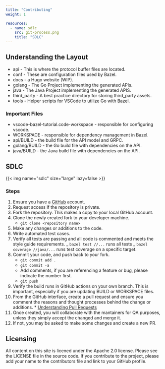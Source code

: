 ```yaml
---
title: "Contributing"
weight: 1

resources:
  - name: sdlc
    src: git-process.png
    title: "SDLC"
---
```


<!---
 Copyright 2022 Google LLC

 Licensed under the Apache License, Version 2.0 (the "License");
 you may not use this file except in compliance with the License.
 You may obtain a copy of the License at

     http://www.apache.org/licenses/LICENSE-2.0

 Unless required by applicable law or agreed to in writing, software
 distributed under the License is distributed on an "AS IS" BASIS,
 WITHOUT WARRANTIES OR CONDITIONS OF ANY KIND, either express or implied.
 See the License for the specific language governing permissions and
 limitations under the License.
--->

## Understanding the Layout

- api - This is where the protocol buffer files are located.
- conf - These are configuration files used by Bazel.
- docs - a Hugo website (WIP).
- golang - The Go Project implementing the generated APIs.
- java - The Java Project implementing the generated APIS.
- third_party - A best practice directory for storing third_party assets.
- tools - Helper scripts for VSCode to utilize Go with Bazel.

### Important Files

- vscode-bazel-tutorial.code-workspace - responsible for configuring vscode.
- WORKSPACE - responsible for dependency management in Bazel.
- api/BUILD - the build file for the API model and GRPC.
- golang/BUILD - the Go build file with dependencies on the API.
- java/BUILD - the Java build file with dependencies on the API.

## SDLC

{{< img name="sdlc" size="large" lazy=false >}}

### Steps

1. Ensure you have a [GitHub](https://www.github.com) account.
1. Request access if the repository is private.
1. Fork the repository. This makes a copy to your local GitHub account.
1. Clone the newly created fork to your developer machine.
   - `git clone <repository name>`
1. Make any changes or additions to the code.
1. Write automated test cases.
1. Verify all tests are passing and all code is commented and meets the style
   guide requirements.
   _ `bazel test //...` runs all tests
   _ `bazel coverage //java/...` runs test coverage on a specific target.
1. Commit your code, and push back to your fork.
   - `git commit add .`
   - `git commit -a`
   - Add comments, if you are referencing a feature or bug, please indicate the number first.
   - `git push`
1. Verify the build runs in GitHub actions on your own branch. This is important, especially if
   you are updating BUILD or WORKSPACE files.
1. From the GitHub interface, create a pull request and ensure you comment the
   reasons and thought processes behind the change or additions. \* [Understanding Pull Requests](https://docs.github.com/en/pull-requests/collaborating-with-pull-requests/proposing-changes-to-your-work-with-pull-requests/about-pull-requests)
1. Once created, you will collaborate with the mantainers for QA purposes,
   unless they simply accept the changed and merge it.
1. If not, you may be asked to make some changes and create a new PR.

## Licensing

All content on this site is licened under the Apache 2.0 license. Please see the LICENSE file in the source code. If you contribute to the project, please add your name to the contributors file and link to your GitHub profile.
